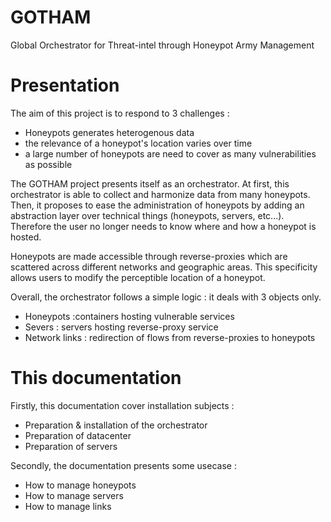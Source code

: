 # GOTHAM
Global Orchestrator for Threat-intel through Honeypot Army Management

# Presentation

The aim of this project is to respond to 3 challenges : 

* Honeypots generates heterogenous data
* the relevance of a honeypot's location varies over time
* a large number of honeypots are need to cover as many vulnerabilities as possible

The GOTHAM project presents itself as an orchestrator. At first, this orchestrator is able to collect and harmonize data from many honeypots. Then, it proposes to ease the administration of honeypots by adding an abstraction layer over technical things (honeypots, servers, etc...). Therefore the user no longer needs to know where and how a honeypot is hosted.

Honeypots are made accessible through reverse-proxies which are scattered across different networks and geographic areas. This specificity allows users to modify the perceptible location of a honeypot.

Overall, the orchestrator follows a simple logic : it deals with 3 objects only.

* Honeypots :containers hosting vulnerable services
* Severs : servers hosting reverse-proxy service
* Network links : redirection of flows from reverse-proxies to honeypots

# This documentation

Firstly, this documentation cover installation subjects :

* Preparation & installation of the orchestrator
* Preparation of datacenter
* Preparation of servers

Secondly, the documentation presents some usecase :
* How to manage honeypots
* How to manage servers
* How to manage links
